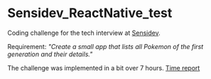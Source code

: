 # Sensidev_ReactNative_test

Coding challenge for the tech interview at [Sensidev](https://sensidev.com/).

Requirement: *"Create a small app that lists all Pokemon of the first generation and
their details."*

The challenge was implemented in a bit over 7 hours. [Time report](Toggl_report.pdf)

